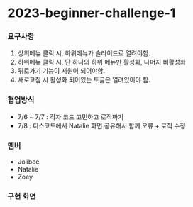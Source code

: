 # 2023-beginner-challenge-1

### 요구사항

1. 상위메뉴 클릭 시, 하위메뉴가 슬라이드로 열려야함.
2. 하위메뉴 클릭 시, 단 하나의 하위 메뉴만 활성화, 나머지 비활성화
3. 뒤로가기 기능이 지원이 되어야함.
4. 새로고침 시 활성화 되어있는 토글은 열려있어야 함.

### 협업방식

- 7/6 ~ 7/7 : 각자 코드 고민하고 로직짜기
- 7/8 : 디스코드에서 Natalie 화면 공유해서 함께 오류 + 로직 수정


### 멤버

- Jolibee
- Natalie
- Zoey

### 구현 화면

